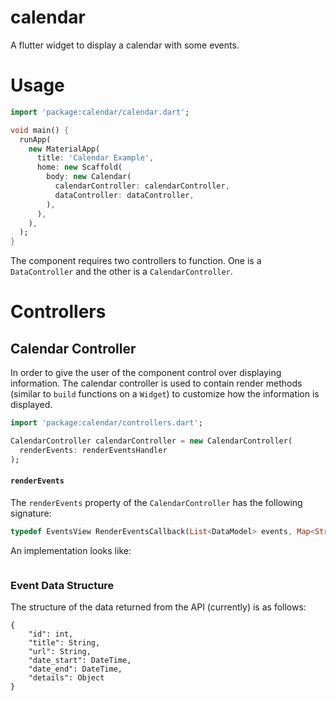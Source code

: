 # calendar

A flutter widget to display a calendar with some events.

# Usage

```dart
import 'package:calendar/calendar.dart';

void main() {
  runApp(
    new MaterialApp(
      title: 'Calendar Example',
      home: new Scaffold(
        body: new Calendar(
          calendarController: calendarController,
          dataController: dataController,
        ),
      ),
    ),
  );
}
```

The component requires two controllers to function. One is a `DataController` and the other is a `CalendarController`.

# Controllers
## Calendar Controller

In order to give the user of the component control over displaying information. The calendar controller is used to contain render methods (similar to `build` functions on a `Widget`) to customize how the information is displayed.
```dart
import 'package:calendar/controllers.dart';

CalendarController calendarController = new CalendarController(
  renderEvents: renderEventsHandler
);
```

#### `renderEvents`
The `renderEvents` property of the `CalendarController` has the following signature:

```dart
typedef EventsView RenderEventsCallback(List<DataModel> events, Map<String, int> currentDay);
```

An implementation looks like:
```dart

```
### Event Data Structure

The structure of the data returned from the API (currently) is as follows:
```
{
    "id": int,
    "title": String,
    "url": String,
    "date_start": DateTime,
    "date_end": DateTime,
    "details": Object
}
```
